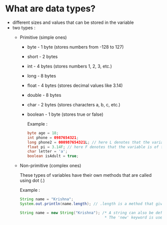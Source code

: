 # What are data types?
- different sizes and values that can be stored in the variable
- two types :
  - Primitive (simple ones)
    - byte - 1 byte (stores numbers from -128 to 127)
    - short - 2 bytes
    - int - 4 bytes (stores numbers 1, 2, 3, etc.)
    - long - 8 bytes
    - float - 4 bytes (stores decimal values like 3.14)
    - double - 8 bytes
    - char - 2 bytes (stores characters a, b, c, etc.)
    - boolean - 1 byte (stores true or false)

      Example :
      ``` java
      byte age = 18;
      int phone = 0987654321;
      long phone2 = 000987654321L; // here L denotes that the variable is of long type
      float pi = 3.14F; // here F denotes that the variable is of float type
      char letter = 'a';
      boolean isAdult = true;
  
  - Non-primitive (complex ones)

    These types of variables have their own methods that are called using dot (.)

    Example :
    ``` java
    String name = "Krishna";
    System.out.println(name.length); // .length is a method that gives length of the string

    String name = new String("Krishna"); /* A string can also be defined using the 'new' keyword
                                          * The 'new' keyword is used while object is defined */
